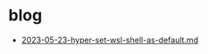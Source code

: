 # blog


- [2023-05-23-hyper-set-wsl-shell-as-default.md](2023-05-23-hyper-set-wsl-shell-as-default.md)
